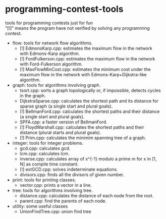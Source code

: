 # programming-contest-tools
tools for programming contests just for fun  
"[!]" means the program have not verified by solving any programming contest.

- flow: tools for network flow algorithms.
  - [!] EdmonsKarp.cpp: estimates the maximum flow in the network with Edmons-Karp algorithm.
  - [!] FordFulkerson.cpp: estimates the maximum flow in the network with Ford-Fulkerson algorithm.
  - [!] MaxFlowMinCost.cpp: estimates the minimum cost under the maximum flow in the network with Edmons-Karp+Dijkstra-like algorithm.
- graph: tools for algorithms involving graph.
  - tsort.cpp: sorts a graph topologically or, if impossible, detects cycles in the graph.
  - DijkstraSparse.cpp: calculates the shortest path and its distance for sparse graph (a single start and plural goals).
  - [!] BellmanFord.cpp: calculates the shortest paths and their distance (a single start and plural goals).
  - SPFA.cpp: a faster version of BellmanFord.
  - [!] FloydWarshall.cpp: calculates the shortest paths and their distance (plural starts and plural goals).
  - [!] Prim.cpp: calculates the minimim spanning tree of a graph.
- integer: tools for integer problems.
  - gcd.cpp: calculates gcd.
  - lcm.cpp: calculates lcm.
  - inverse.cpp: calculates array of x^{-1}  modulo a prime m for x in [1, N] as compile time constant.
  - [!] extGCD.cpp: solves indeterminate equations.
  - divisors.cpp: finds all the divisors of given number.
- print: tools for printing classes.
  - vector.cpp: prints a vector in a line.
- tree: tools for algorithms involving tree.
  - distance.cpp: calculates the distance of each node from the root.
  - parent.cpp: find the parents of each node.
- utility: some useful classes
  - UnionFindTree.cpp: union find tree
